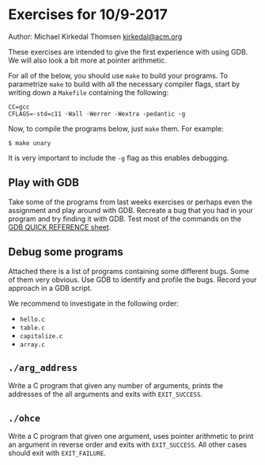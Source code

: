 # Exercises for 10/9-2017

Author: Michael Kirkedal Thomsen <kirkedal@acm.org>

These exercises are intended to give the first experience
with using GDB. We will also look a bit more at pointer
arithmetic.

For all of the below, you should use `make` to build your programs. To
parametrize `make` to build with all the necessary compiler flags, start by
writing down a `Makefile` containing the following:

```
CC=gcc
CFLAGS=-std=c11 -Wall -Werror -Wextra -pedantic -g
```

Now, to compile the programs below, just `make` them. For example:

```
$ make unary
```

It is very important to include the `-g` flag as this enables debugging.

## Play with GDB
Take some of the programs from last weeks exercises or perhaps even the assignment and play around with GDB. Recreate a bug that you had in your program and try finding it with GDB.
Test most of the commands on the [GDB QUICK REFERENCE sheet](https://sourceware.org/gdb/current/onlinedocs/refcard.pdf.gz).

## Debug some programs
Attached there is a list of programs containing some different bugs. Some of them very obvious. Use GDB to identify and profile the bugs. Record your approach in a GDB script.

We recommend to investigate in the following order:

* `hello.c`
* `table.c`
* `capitalize.c`
* `array.c`

## `./arg_address`
Write a C program that given any number of arguments, prints the addresses of the all arguments and exits with
`EXIT_SUCCESS`.

## `./ohce`
Write a C program that given one argument, uses pointer arithmetic to print an argument in reverse order and exits with `EXIT_SUCCESS`.
All other cases should exit with `EXIT_FAILURE`.
